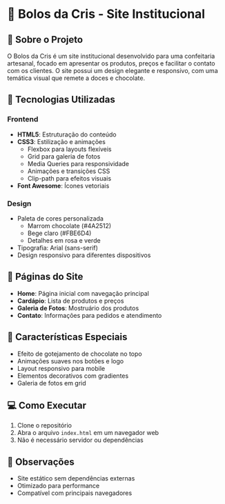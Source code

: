 # 🍰 Bolos da Cris - Site Institucional

## 📝 Sobre o Projeto
O Bolos da Cris é um site institucional desenvolvido para uma confeitaria artesanal, focado em apresentar os produtos, preços e facilitar o contato com os clientes. O site possui um design elegante e responsivo, com uma temática visual que remete a doces e chocolate.

## 🚀 Tecnologias Utilizadas

### Frontend
- **HTML5**: Estruturação do conteúdo
- **CSS3**: Estilização e animações
  - Flexbox para layouts flexíveis
  - Grid para galeria de fotos
  - Media Queries para responsividade
  - Animações e transições CSS
  - Clip-path para efeitos visuais
- **Font Awesome**: Ícones vetoriais

### Design
- Paleta de cores personalizada
  - Marrom chocolate (#4A2512)
  - Bege claro (#FBE6D4)
  - Detalhes em rosa e verde
- Tipografia: Arial (sans-serif)
- Design responsivo para diferentes dispositivos

## 📱 Páginas do Site
- **Home**: Página inicial com navegação principal
- **Cardápio**: Lista de produtos e preços
- **Galeria de Fotos**: Mostruário dos produtos
- **Contato**: Informações para pedidos e atendimento

## 🎨 Características Especiais
- Efeito de gotejamento de chocolate no topo
- Animações suaves nos botões e logo
- Layout responsivo para mobile
- Elementos decorativos com gradientes
- Galeria de fotos em grid

## 💻 Como Executar
1. Clone o repositório
2. Abra o arquivo `index.html` em um navegador web
3. Não é necessário servidor ou dependências

## 📌 Observações
- Site estático sem dependências externas
- Otimizado para performance
- Compatível com principais navegadores